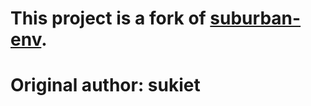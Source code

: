 # This project is a fork of [suburban-env](https://gitee.com/sukiet/suburban-env).
# Original author: sukiet
